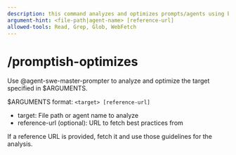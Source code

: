 ```yaml
---
description: this command analyzes and optimizes prompts/agents using best practices
argument-hint: <file-path|agent-name> [reference-url]
allowed-tools: Read, Grep, Glob, WebFetch
---
```


# /promptish-optimizes

Use @agent-swe-master-prompter to analyze and optimize the target specified in $ARGUMENTS.

$ARGUMENTS format: `<target> [reference-url]`

- target: File path or agent name to analyze
- reference-url (optional): URL to fetch best practices from

If a reference URL is provided, fetch it and use those guidelines for the analysis.

